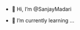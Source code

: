 - 👋 Hi, I’m @SanjayMadari
<!-- - 👀 I’m interested in ... -->
- 🌱 I’m currently learning ...
<!-- - 💞️ I’m looking to collaborate on ... -->
<!-- - 📫 How to reach me ... -->

<!---
sanjaymadari02/sanjaymadari02 is a ✨ special ✨ repository because its `README.md` (this file) appears on your GitHub profile.
You can click the Preview link to take a look at your changes.
--->
